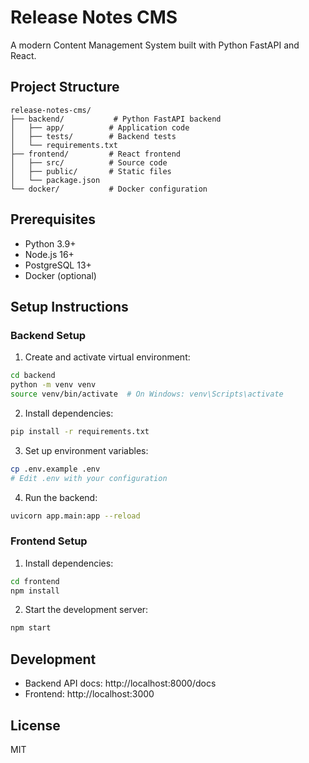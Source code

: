 # Release Notes CMS

A modern Content Management System built with Python FastAPI and React.

## Project Structure

```
release-notes-cms/
├── backend/           # Python FastAPI backend
│   ├── app/          # Application code
│   ├── tests/        # Backend tests
│   └── requirements.txt
├── frontend/         # React frontend
│   ├── src/          # Source code
│   ├── public/       # Static files
│   └── package.json
└── docker/           # Docker configuration
```

## Prerequisites

- Python 3.9+
- Node.js 16+
- PostgreSQL 13+
- Docker (optional)

## Setup Instructions

### Backend Setup

1. Create and activate virtual environment:

```bash
cd backend
python -m venv venv
source venv/bin/activate  # On Windows: venv\Scripts\activate
```

2. Install dependencies:

```bash
pip install -r requirements.txt
```

3. Set up environment variables:

```bash
cp .env.example .env
# Edit .env with your configuration
```

4. Run the backend:

```bash
uvicorn app.main:app --reload
```

### Frontend Setup

1. Install dependencies:

```bash
cd frontend
npm install
```

2. Start the development server:

```bash
npm start
```

## Development

- Backend API docs: http://localhost:8000/docs
- Frontend: http://localhost:3000

## License

MIT
